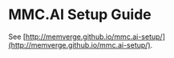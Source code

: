 # MMC.AI Setup Guide

See [http://memverge.github.io/mmc.ai-setup/](http://memverge.github.io/mmc.ai-setup/).
